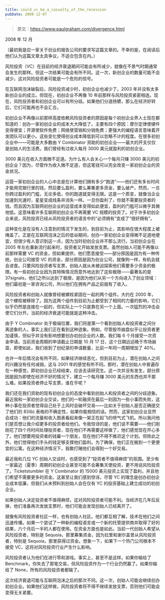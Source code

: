 ```yaml
---
title: could_vc_be_a_casualty_of_the_recession
pubDate: 2008-12-07
---
```


> 原文：https://www.paulgraham.com/divergence.html 

            
2008 年 12 月

（最初我是应一家关于创业的报告公司的要求写这篇文章的。不幸的是，在阅读后他们认为这篇文章太具争议，不适合包含在内。）

风险投资（VC）在目前的经济衰退期间可能会有所减少，就像在不景气时期通常会发生的那样。但这一次结果可能会有所不同。这一次，新创企业的数量可能不会减少。这对风险投资者可能是一个危险的信号。

在互联网泡沫破裂后，风险投资减少时，初创企业也减少了。2003 年并没有太多新创企业的成立。但现在，初创企业不再像 10 年前那样与风险投资紧密相连。现在，风险投资者和初创企业可以有所分歧。如果他们分道扬镳，那么在经济好转后，它们可能再也不会汇合。

初创企业不再像以前那样高度依赖风险投资者的原因是每个初创企业界人士现在都知道的：创办一家初创企业的成本大大降低了。主要有四个原因：摩尔定律使硬件变得便宜；开源使软件免费；网络使营销和分销免费；更强大的编程语言意味着开发团队可以更小。这些变化使得创业成本降低到可以忽略不计的程度。在很多初创企业中——可能是大多数由 Y Combinator 资助的初创企业——最大的开支仅仅是创始人的生活费。我们曾经有过收入每月 3000 美元就盈利的初创企业。

3000 美元在收入方面微不足道。为什么有人会关心一个每月只赚 3000 美元的初创企业？因为，尽管作为收入微不足道，但这笔钱可以完全改变一家初创企业的资金状况。

运营一家初创企业的人心中总是在计算他们拥有多少“跑道”——他们还有多长时间才能用完银行里的钱，然后要么盈利，要么筹集更多资金，要么破产。然而，一旦你跨过盈利的门槛，无论多低，你的跑道就变得无限。这是一个质变，就像当企业加速到光速时，星星变成线条并消失一样。一旦你盈利了，你就不需要投资者的钱。而且因为互联网初创企业的运营成本变得如此便宜，盈利的门槛可以微乎其微地低。这意味着许多互联网初创企业不再需要 VC 规模的投资了。对于许多初创企业来说，风险投资已经从风险投资者的语言中的“必须拥有”变成了“很好拥有”。

这种变化是在没有人注意到的情况下发生的，到目前为止，其影响在很大程度上被掩盖了。正是在互联网泡沫之后的低谷期间，创办一家初创企业变得微不足道地便宜，但很少有人意识到这一点，因为当时初创企业并不那么流行。当初创企业在 2005 年左右重新流行起来时，投资者又开始发放支票。虽然创始人可能不再像以前那样需要 VC 的资金，但如果提供，他们愿意接受——部分原因是因为有一种传统，创业公司接受 VC 的资金，部分原因是因为创业公司，就像狗一样，有机会就会进食。只要风险投资者写支票，创始人就从未被迫探索他们需要多少资金的极限。有一些初创企业因为其特殊情况而意外地达到了这些极限——最著名的是 37signals，他们之所以达到了极限，是因为他们从另一个方向进入了创业领域：他们最初是一家咨询公司，所以他们在拥有产品之前就有了收入。

风险投资者和创始人就像曾经被螺栓紧固在一起的两个组件。大约在 2000 年，这个螺栓被移除了。因为这两个组件到目前为止都受到了相同的力量的影响，它们似乎仍然是连接在一起的，但实际上一个只是靠在另一个上面。一次猛烈的冲击会使它们分开。当前的经济衰退可能就是这种冲击。

由于 Y Combinator 处于极端位置，我们将是第一个看到创始人和投资者之间分离迹象的人，事实上我们正在看到这种迹象。例如，尽管股市崩盘似乎让投资者更加谨慎，但似乎并没有影响想要创办初创企业的人数。我们每 6 个月接受一次资金申请。当前资金周期的申请截止日期是 10 月 17 日，这个日期远远晚于市场崩盘，即使如此，我们收到了创纪录的申请数量，比前一年同一周期增加了 40%。

也许一年后情况会有所不同，如果经济继续恶化，但到目前为止，潜在创始人之间的兴趣没有任何减弱。这与 2001 年的感觉有所不同。那时，潜在创始人中普遍存在一种感觉，即初创企业已经结束，应该去读研究生。这一次并没有发生，部分原因是因为即使在经济不好的情况下，建立一个每月赚 3000 美元的东西也并不那么难。如果投资者停止写支票，谁在乎呢？

我们还在我们资助的现有初创企业的态度中看到创始人和投资者之间的分歧迹象。最近我和一家初创企业交谈，他们的一轮融资在最后一刻因为一些小事而失败，这种小事在投资者觉得自己处于上风时会破坏交易——比如关于创始人是否正确提交了他们的 83(b) 表格的不确定性，如果你能相信的话。然而，这家初创企业显然会成功：他们的流量和收入图表看起来像一架正在起飞的喷气式飞机。所以我问他们是否想让我介绍更多的投资者给他们。令我惊讶的是，他们说不需要——他们刚刚花了四个月时间处理投资者，现在他们不再需要这样做了，他们感觉现在开心多了。他们想要用投资者的钱雇一个朋友，现在他们不得不推迟这个计划。但除此之外，他们觉得他们手头的钱足够支撑他们盈利。为了确保，他们正在搬到一个更便宜的公寓。在这种经济情况下，我敢打赌他们会得到一个好交易。

最近我和几位 YC 创始人交谈时，也感受到了“投资者不值得麻烦”的氛围。至少有一家最近（夏季）周期的初创企业甚至可能不会筹集天使投资，更不用说风险投资了。Ticketstumbler 在 Y Combinator 的 15000 美元投资上实现了盈利，并且他们希望不需要更多的资金。这甚至让我们感到惊讶。尽管 YC 的理念是创办初创企业成本低廉，但我们从未预料到创始人会在仅有 YC 的投资基础上建立成功的初创企业。

如果创始人决定投资者不值得麻烦，这对风险投资者可能不利。当经济在几年后反弹，他们准备再次发放支票时，他们可能会发现创始人已经离开了。

就像有风险投资者社区一样，也有创始人社区。他们都互相了解，技术在他们之间迅速传播。如果一个尝试了一种新的编程语言或一个新的托管提供商并取得了好的结果，六个月后一半的人都在使用。在资金方面也是如此。当前一代创始人希望从风险投资者，特别是 Sequoia，那里筹集资金，因为拉里和谢尔盖曾从风险投资者，特别是 Sequoia，那里获得过资金。想象一下，如果下一个热门公司根本不接受 VC，这将对风险投资行业产生什么影响。

风险投资者认为他们在进行零和游戏。事实上，甚至不是这样。如果你输给了 Benchmark，你失去了那笔交易，但风险投资作为一个行业仍然赢了。如果你输给了 None，所有的风险投资者都输了。

这次经济衰退可能与互联网泡沫之后的那次不同。这一次，创始人可能会继续创办初创企业。如果他们这样做，风险投资者将不得不继续发放支票，否则他们可能会变得无关紧要。
